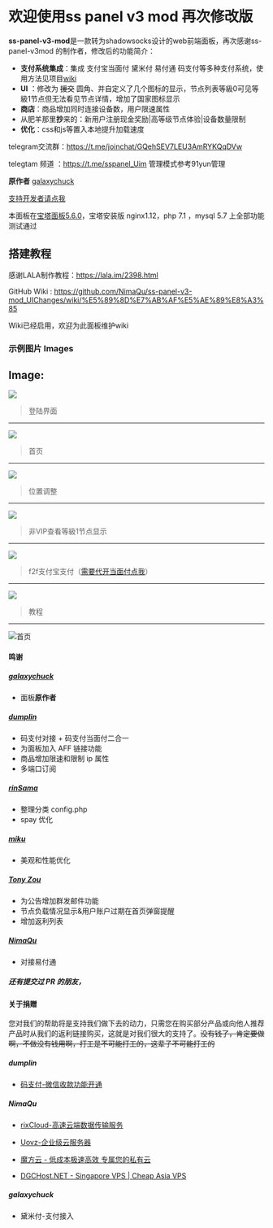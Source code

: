 # 欢迎使用ss panel v3 mod 再次修改版


**ss-panel-v3-mod**是一款转为shadowsocks设计的web前端面板，再次感谢ss-panel-v3mod 的制作者，修改后的功能简介：

- **支付系统集成**：集成 支付宝当面付 黛米付 易付通 码支付等多种支付系统，使用方法见项目[wiki]()
- **UI** ：修改为 ~~援交~~ 圆角、并自定义了几个图标的显示，节点列表等級0可见等級1节点但无法看见节点详情，增加了国家图标显示
- **商店**：商品增加同时连接设备数，用户限速属性
- 从肥羊那里**抄**来的：新用户注册现金奖励|高等级节点体验|设备数量限制
- **优化**：css和js等置入本地提升加载速度

telegram交流群：https://t.me/joinchat/GQehSEV7LEU3AmRYKQqDVw

telegtam 频道 ：https://t.me/sspanel_Uim  管理模式参考91yun管理

**原作者** [galaxychuck](https://github.com/galaxychuck)

[支持开发者请点我](https://github.com/NimaQu/ss-panel-v3-mod_UIM#%E5%85%B3%E4%BA%8E%E6%8D%90%E8%B5%A0)

本面板在[宝塔面板5.6.0](www.bt.cn)，宝塔安装版 nginx1.12，php 7.1 ，mysql 5.7 上全部功能测试通过

## 搭建教程

感谢LALA制作教程：https://lala.im/2398.html

GitHub Wiki : https://github.com/NimaQu/ss-panel-v3-mod_UIChanges/wiki/%E5%89%8D%E7%AB%AF%E5%AE%89%E8%A3%85

Wiki已经启用，欢迎为此面板维护wiki

### 示例图片 Images

Image:
-------------------
![](https://github.com/galaxychuck/images/blob/master/1.jpg)

> 登陆界面
-------------------

![](https://github.com/galaxychuck/images/blob/master/2.jpg)

> 首页

-------------------
![](https://github.com/galaxychuck/images/blob/master/3.jpg)

> 位置调整

-------------------
![](https://github.com/galaxychuck/images/blob/master/4.jpg)

> 非VIP查看等級1节点显示

-------------------
![](https://github.com/galaxychuck/images/blob/master/5.jpg)

> f2f支付宝支付（[需要代开当面付点我](https://t.me/galaxyq)）

-------------------
![](https://github.com/galaxychuck/images/blob/master/6.jpg)

> 教程
-------------------

![首页](https://i.loli.net/2018/04/05/5ac6407da3a5d.png)



#### 鸣谢

##### [galaxychuck](https://github.com/galaxychuck)

- 面板**原作者**

##### [dumplin](https://github.com/dumplin233) 

- 码支付对接 + 码支付当面付二合一
- 为面板加入 AFF 链接功能
- 商品增加限速和限制 ip 属性
- 多端口订阅

##### [rinSama](https://github.com/mxihan)

- 整理分类 config.php
- spay 优化

##### [miku](https://github.com/xcxnig)

- 美观和性能优化

##### [Tony Zou](https://github.com/ZJY2003)

- 为公告增加群发邮件功能
- 节点负载情况显示&用户账户过期在首页弹窗提醒
- 增加返利列表

##### [NimaQu](https://github.com/NimaQu)

- 对接易付通

##### 还有提交过 PR 的朋友，

#### 关于捐赠

您对我们的帮助将是支持我们做下去的动力，只需您在购买部分产品或向他人推荐产品时从我们的返利链接购买，这就是对我们很大的支持了。~~没有钱了，肯定要做啊，不做没有钱用啊，打工是不可能打工的，这辈子不可能打工的~~

##### dumplin

- [码支付-微信收款功能开通](https://codepay.fateqq.com/i/39756)


##### NimaQu

- [rixCloud-高速云端数据传输服务](https://my.rixcloud.com/aff.php?aff=1354)



- [Uovz-企业级云服务器](https://www.uovz.com/aff.php?aff=215)



- [魔方云 - 低成本极速高效 专属您的私有云](https://www.cubecloud.net/aff.php?aff=796)



- [DGCHost.NET - Singapore VPS | Cheap Asia VPS](https://www.dgchost.net/client/aff.php?aff=524)


##### galaxychuck

- 黛米付-支付接入